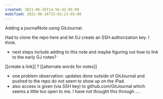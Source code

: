 ```yaml
---
created: 2021-06-26T14:56:42-05:00
modified: 2021-06-26T15:02:23-05:00
---
```


Adding a journalNote using GitJournal.

Had to clone the repo here and let GJ create an SSH authorization key. I think.

 - next steps include adding to this note and maybe figuring out how to link to the early GJ notes?

[[create a link]] ?
[[alternate words for notes]]

- one problem observation: updates done outside of GitJournal and pushed to the repo do not seem to show up on the iPad.
- also access is given (via SSH key) to github.com/GitJournal which seems a little too open to me. I have not thought this through ....



